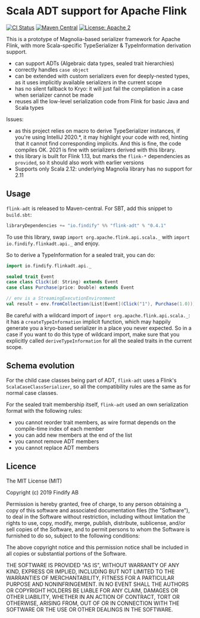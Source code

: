 # Scala ADT support for Apache Flink

[![CI Status](https://github.com/findify/flink-adt/workflows/CI/badge.svg)](https://github.com/metarank/cfor/actions)
[![Maven Central](https://maven-badges.herokuapp.com/maven-central/io.findify/flink-adt_2.12/badge.svg?style=plastic)](https://maven-badges.herokuapp.com/maven-central/io.github.metarank/cfor_2.13)
[![License: Apache 2](https://img.shields.io/badge/License-MIT-green.svg)](https://opensource.org/licenses/MIT)

This is a prototype of Magnolia-based serializer framework for Apache Flink, with
more Scala-specific TypeSerializer & TypeInformation derivation support.

* can support ADTs (Algebraic data types, sealed trait hierarchies)
* correctly handles `case object` 
* can be extended with custom serializers even for deeply-nested types, as it uses implicitly available serializers
  in the current scope
* has no silent fallback to Kryo: it will just fail the compilation in a case when serializer cannot be made
* reuses all the low-level serialization code from Flink for basic Java and Scala types

Issues:
* as this project relies on macro to derive TypeSerializer instances, if you're using IntelliJ 2020.*, it may
highlight your code with red, hinting that it cannot find corresponding implicits. And this is fine, the code
compiles OK. 2021 is fine with serializers derived with this library.
* this library is built for Flink 1.13, but marks the `flink-*` dependencies as `provided`, so it should also work with earlier
versions
* Supports only Scala 2.12: underlying Magnolia library has no support for 2.11
  
## Usage

`flink-adt` is released to Maven-central. For SBT, add this snippet to `build.sbt`:
```scala
libraryDependencies += "io.findify" %% "flink-adt" % "0.4.1"
```

To use this library, swap `import org.apache.flink.api.scala._` with `import io.findify.flinkadt.api._` and enjoy.

So to derive a TypeInformation for a sealed trait, you can do:
```scala
import io.findify.flinkadt.api._

sealed trait Event
case class Click(id: String) extends Event
case class Purchase(price: Double) extends Event

// env is a StreamingExecutionEnvironment
val result = env.fromCollection(List[Event](Click("1"), Purchase(1.0))).executeAndCollect(10)

```

Be careful with a wildcard import of `import org.apache.flink.api.scala._`: it has a `createTypeInformation` implicit
function, which may happily generate you a kryo-based serializer in a place you never expected. So in a case if you want
to do this type of wildcard import, make sure that you explicitly called `deriveTypeInformation`
for all the sealed traits in the current scope.

## Schema evolution

For the child case classes being part of ADT, `flink-adt` uses a Flink's `ScalaCaseClassSerializer`, so all the compatibility rules
are the same as for normal case classes.

For the sealed trait membership itself, `flink-adt` used an own serialization format with the following rules:
* you cannot reorder trait members, as wire format depends on the compile-time index of each member
* you can add new members at the end of the list
* you cannot remove ADT members
* you cannot replace ADT members

## Licence

The MIT License (MIT)

Copyright (c) 2019 Findify AB

Permission is hereby granted, free of charge, to any person obtaining a copy of this software and associated documentation files (the "Software"), to deal in the Software without restriction, including without limitation the rights to use, copy, modify, merge, publish, distribute, sublicense, and/or sell copies of the Software, and to permit persons to whom the Software is furnished to do so, subject to the following conditions:

The above copyright notice and this permission notice shall be included in all copies or substantial portions of the Software.

THE SOFTWARE IS PROVIDED "AS IS", WITHOUT WARRANTY OF ANY KIND, EXPRESS OR IMPLIED, INCLUDING BUT NOT LIMITED TO THE WARRANTIES OF MERCHANTABILITY, FITNESS FOR A PARTICULAR PURPOSE AND NONINFRINGEMENT. IN NO EVENT SHALL THE AUTHORS OR COPYRIGHT HOLDERS BE LIABLE FOR ANY CLAIM, DAMAGES OR OTHER LIABILITY, WHETHER IN AN ACTION OF CONTRACT, TORT OR OTHERWISE, ARISING FROM, OUT OF OR IN CONNECTION WITH THE SOFTWARE OR THE USE OR OTHER DEALINGS IN THE SOFTWARE.
